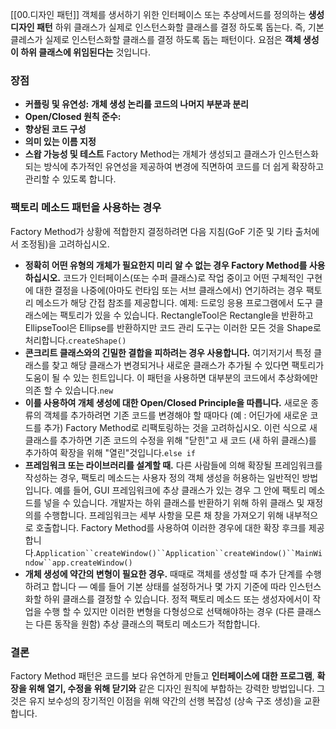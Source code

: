[[00.디자인 패턴]]
객체를 생서하기 위한 인터페이스 또는 추상메서드를 정의하는 **생성 디자인 패턴** 하위 클래스가 실제로 인스턴스화할 클래스를 결정 하도록 돕는다. 즉, 기본 클레스가 실제로 인스턴스화할 클래스를 결정 하도록 돕는 패턴이다.
요점은 **객체 생성이 하위 클래스에 위임된다는** 것입니다.

### 장점
* **커플링 및 유연성:** **개체 생성 논리를 코드의 나머지 부분과 분리**
* **Open/Closed 원칙 준수:**
* **향상된 코드 구성**
* **의미 있는 이름 지정**
* **스왑 가능성 및 테스트**
Factory Method는 개체가 생성되고 클래스가 인스턴스화되는 방식에 추가적인 유연성을 제공하여 변경에 직면하여 코드를 더 쉽게 확장하고 관리할 수 있도록 합니다.
### 팩토리 메소드 패턴을 사용하는 경우

Factory Method가 상황에 적합한지 결정하려면 다음 지침(GoF 기준 및 기타 출처에서 조정됨)을 고려하십시오.

- **정확히 어떤 유형의 개체가 필요한지 미리 알 수 없는 경우 Factory Method를 사용하십시오.** 코드가 인터페이스(또는 수퍼 클래스)로 작업 중이고 어떤 구체적인 구현에 대한 결정을 나중에(아마도 런타임 또는 서브 클래스에서) 연기하려는 경우 팩토리 메소드가 해당 간접 참조를 제공합니다. 예제: 드로잉 응용 프로그램에서 도구 클래스에는 팩토리가 있을 수 있습니다. RectangleTool은 Rectangle을 반환하고 EllipseTool은 Ellipse를 반환하지만 코드 관리 도구는 이러한 모든 것을 Shape로 처리합니다.`createShape()`
- **콘크리트 클래스와의 긴밀한 결합을 피하려는 경우 사용합니다.** 여기저기서 특정 클래스를 찾고 해당 클래스가 변경되거나 새로운 클래스가 추가될 수 있다면 팩토리가 도움이 될 수 있는 힌트입니다. 이 패턴을 사용하면 대부분의 코드에서 추상화에만 의존 할 수 있습니다.`new`
- **이를 사용하여 개체 생성에 대한 Open/Closed Principle을 따릅니다.** 새로운 종류의 객체를 추가하려면 기존 코드를 변경해야 할 때마다 (예 : 어딘가에 새로운 코드를 추가) Factory Method로 리팩토링하는 것을 고려하십시오. 이런 식으로 새 클래스를 추가하면 기존 코드의 수정을 위해 "닫힌"고 새 코드 (새 하위 클래스)를 추가하여 확장을 위해 "열린"것입니다.`else if`
- **프레임워크 또는 라이브러리를 설계할 때.** 다른 사람들에 의해 확장될 프레임워크를 작성하는 경우, 팩토리 메소드는 사용자 정의 객체 생성을 허용하는 일반적인 방법입니다. 예를 들어, GUI 프레임워크에 추상 클래스가 있는 경우 그 안에 팩토리 메소드를 넣을 수 있습니다. 개발자는 하위 클래스를 반환하기 위해 하위 클래스 및 재정의를 수행합니다. 프레임워크는 세부 사항을 모른 채 창을 가져오기 위해 내부적으로 호출합니다. Factory Method를 사용하여 이러한 경우에 대한 확장 후크를 제공합니다.`Application``createWindow()``Application``createWindow()``MainWindow``app.createWindow()`
- **개체 생성에 약간의 변형이 필요한 경우.** 때때로 객체를 생성할 때 추가 단계를 수행하려고 합니다 — 예를 들어 기본 상태를 설정하거나 몇 가지 기준에 따라 인스턴스화할 하위 클래스를 결정할 수 있습니다. 정적 팩토리 메소드 또는 생성자에서이 작업을 수행 할 수 있지만 이러한 변형을 다형성으로 선택해야하는 경우 (다른 클래스는 다른 동작을 원함) 추상 클래스의 팩토리 메소드가 적합합니다.
### 결론

Factory Method 패턴은 코드를 보다 유연하게 만들고 **인터페이스에 대한 프로그램**, **확장을 위해 열기, 수정을 위해 닫기와** 같은 디자인 원칙에 부합하는 강력한 방법입니다. 그것은 유지 보수성의 장기적인 이점을 위해 약간의 선행 복잡성 (상속 구조 생성)을 교환합니다.
